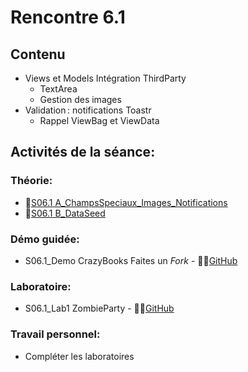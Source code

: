# Rencontre 6.1

## Contenu
- Views et Models Intégration ThirdParty 
  - TextArea 
  - Gestion des images 
- Validation : notifications Toastr 
  - Rappel ViewBag et ViewData 

## Activités de la séance: 
### Théorie:
- 🔗[S06.1 A_ChampsSpeciaux_Images_Notifications](BRISE)
- 🔗[S06.1 B_DataSeed](BRISE)

### Démo guidée:
- S06.1_Demo CrazyBooks Faites un *Fork* - 🔗‍💥[GitHub](BRISE)

### Laboratoire: 
- S06.1_Lab1 ZombieParty - 🔗‍💥[GitHub](BRISE)

### Travail personnel: 
- Compléter les laboratoires

